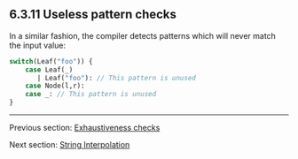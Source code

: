 ## 6.3.11 Useless pattern checks

In a similar fashion, the compiler detects patterns which will never match the input value:

```haxe
switch(Leaf("foo")) {
    case Leaf(_)
       | Leaf("foo"): // This pattern is unused
    case Node(l,r):
    case _: // This pattern is unused
}
```

---

Previous section: [Exhaustiveness checks](exhaustiveness_checks.md)

Next section: [String Interpolation](string_interpolation.md)